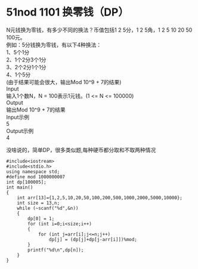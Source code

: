 # 51nod 1101 换零钱（DP）

N元钱换为零钱，有多少不同的换法？币值包括1 2 5分，1 2 5角，1 2 5 10 20 50 100元。   
例如：5分钱换为零钱，有以下4种换法：   
1、5个1分   
2、1个2分3个1分   
3、2个2分1个1分   
4、1个5分   
(由于结果可能会很大，输出Mod 10^9 + 7的结果)   
Input   
输入1个数N，N = 100表示1元钱。(1 <= N <= 100000)   
Output   
输出Mod 10^9 + 7的结果   
Input示例   
5   
Output示例   
4

没啥说的，简单DP，很多类似题,每种硬币都分取和不取两种情况

    #include<iostream>
    #include<stdio.h>
    using namespace std;
    #define mod 1000000007
    int dp[100005];
    int main()
    {
        int arr[13]={1,2,5,10,20,50,100,200,500,1000,2000,5000,10000};
        int size = 13,n;
        while (~scanf("%d",&n))
        {
            dp[0] = 1;
            for (int i=0;i<size;i++)
            {
                for (int j=arr[i];j<=n;j++)
                    dp[j] = (dp[j]+dp[j-arr[i]])%mod;
            }
            printf("%d\n",dp[n]);
        }
    }

